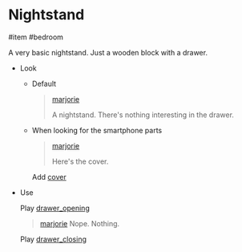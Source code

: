 # Nightstand

#item #bedroom 

A very basic nightstand. Just a wooden block with a drawer.

- Look
  - Default

    > [marjorie](characters/marjorie.md)
    >
    > A nightstand. There's nothing interesting in the drawer.

  - When looking for the smartphone parts

    > [marjorie](characters/marjorie.md)
    >
    > Here's the cover.

    Add [cover](items/cover.md)
- Use
  
  Play [drawer_opening](../sfx/drawer_opening.md)
  
  > [marjorie](characters/marjorie.md)
  > Nope. Nothing.
  
  Play [drawer_closing](../sfx/drawer_closing.md)
